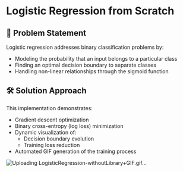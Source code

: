# Logistic Regression from Scratch  

## 📌 Problem Statement  
Logistic regression addresses binary classification problems by:  
- Modeling the probability that an input belongs to a particular class  
- Finding an optimal decision boundary to separate classes  
- Handling non-linear relationships through the sigmoid function  

## 🛠 Solution Approach  
This implementation demonstrates:  
- Gradient descent optimization  
- Binary cross-entropy (log loss) minimization  
- Dynamic visualization of:  
  - Decision boundary evolution  
  - Training loss reduction  
- Automated GIF generation of the training process  

![Uploading LogisticRegression-withoutLibrary+GIF.gif…]()
